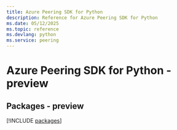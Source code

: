 ```yaml
---
title: Azure Peering SDK for Python
description: Reference for Azure Peering SDK for Python
ms.date: 05/12/2025
ms.topic: reference
ms.devlang: python
ms.service: peering
---
```

# Azure Peering SDK for Python - preview
## Packages - preview
[!INCLUDE [packages](peering-index.md)]